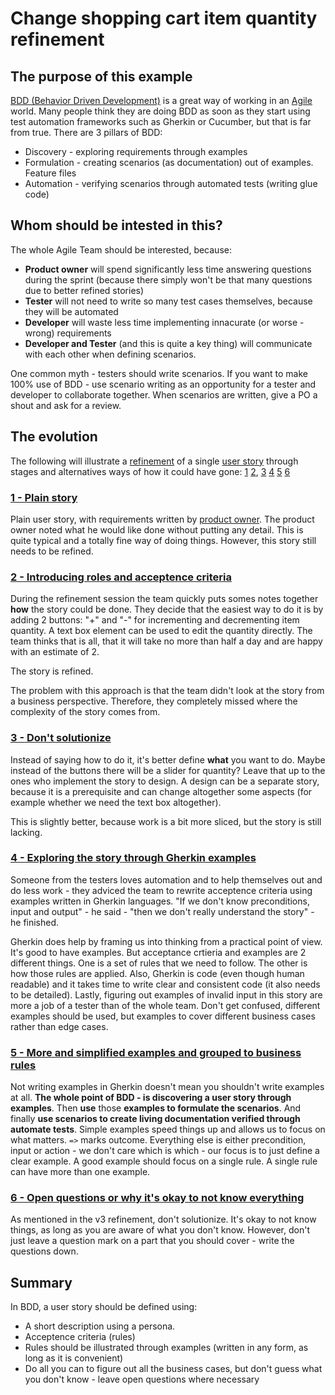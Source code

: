 # Change shopping cart item quantity refinement

## The purpose of this example

[BDD (Behavior Driven Development)](https://cucumber.io/docs/bdd/#what-is-bdd) is a great way of working in an [Agile](https://agilemanifesto.org/) world. Many people think they are doing BDD as soon as they start using test automation frameworks such as Gherkin or Cucumber, but that is far from true. There are 3 pillars of BDD:

- Discovery - exploring requirements through examples
- Formulation - creating scenarios (as documentation) out of examples. Feature files
- Automation - verifying scenarios through automated tests (writing glue code)

## Whom should be intested in this?

The whole Agile Team should be interested, because:

- **Product owner** will spend significantly less time answering questions during the sprint (because there simply won't be that many questions due to better refined stories)
- **Tester** will not need to write so many test cases themselves, because they will be automated
- **Developer** will waste less time implementing innacurate (or worse - wrong) requirements
- **Developer and Tester** (and this is quite a key thing) will communicate with each other when defining scenarios.

One common myth - testers should write scenarios. If you want to make 100% use of BDD - use scenario writing as an opportunity for a tester and developer to collaborate together. When scenarios are written, give a PO a shout and ask for a review.

## The evolution

The following will illustrate a [refinement](https://www.digite.com/agile/backlog-refinement/) of a single [user story](https://www.atlassian.com/agile/project-management/user-stories) through stages and alternatives ways of how it could have gone:
[1](#1---plain-story)
[2](#2---introducing-roles-and-acceptence-criteria), 
[3](#3---no-solutionizing-and-better-roles) 
[4](#4---exploring-the-story-through-examples) 
[5](#5---more-examples-and-grouped-to-business-rules)
[6](#6---open-questions-or-why-its-okay-to-not-know-everything)

### [1 - Plain story](ChangeShoppingCartItemQuantityv1.md)

Plain user story, with requirements written by [product owner](https://www.scaledagileframework.com/product-owner/). The product owner noted what he would like done without putting any detail. This is quite typical and a totally fine way of doing things. However, this story still needs to be refined.

### [2 - Introducing roles and acceptence criteria](ChangeShoppingCartItemQuantityv2.md)

During the refinement session the team quickly puts somes notes together **how** the story could be done. They decide that the easiest way to do it is by adding 2 buttons: "+" and "-" for incrementing and decrementing item quantity. A text box element can be used to edit the quantity directly. The team thinks that is all, that it will take no more than half a day and are happy with an estimate of 2.

The story is refined.

The problem with this approach is that the team didn't look at the story from a business perspective. Therefore, they completely missed where the complexity of the story comes from.

### [3 - Don't solutionize](ChangeShoppingCartItemQuantityv3.md)

Instead of saying how to do it, it's better define **what** you want to do. Maybe instead of the buttons there will be a slider for quantity? Leave that up to the ones who implement the story to design. A design can be a separate story, because it is a prerequisite and can change altogether some aspects (for example whether we need the text box altogether).

This is slightly better, because work is a bit more sliced, but the story is still lacking.

### [4 - Exploring the story through Gherkin examples](ChangeShoppingCartItemQuantityv4.md)

Someone from the testers loves automation and to help themselves out and do less work - they adviced the team to rewrite acceptence criteria using examples written in Gherkin languages. "If we don't know preconditions, input and output" - he said - "then we don't really understand the story" - he finished.

Gherkin does help by framing us into thinking from a practical point of view. It's good to have examples. But acceptance crtieria and examples are 2 different things. One is a set of rules that we need to follow. The other is how those rules are applied. Also, Gherkin is code (even though human readable) and it takes time to write clear and consistent code (it also needs to be detailed). Lastly, figuring out examples of invalid input in this story are more a job of a tester than of the whole team. Don't get confused, different examples should be used, but examples to cover different business cases rather than edge cases.

### [5 - More and simplified examples and grouped to business rules](ChangeShoppingCartItemQuantityv5.md)

Not writing examples in Gherkin doesn't mean you shouldn't write examples at all. **The whole point of BDD - is discovering a user story through examples**. Then **use** those **examples to formulate the scenarios**. And finally **use scenarios to create living documentation verified through automate tests**. Simple examples speed things up and allows us to focus on what matters. `=>` marks outcome. Everything else is either precondition, input or action - we don't care which is which - our focus is to just define a clear example. A good example should focus on a single rule. A single rule can have more than one example.

### [6 - Open questions or why it's okay to not know everything](ChangeShoppingCartItemQuantityv6.md)

As mentioned in the v3 refinement, don't solutionize. It's okay to not know things, as long as you are aware of what you don't know. However, don't just leave a question mark on a part that you should cover - write the questions down.

## Summary

In BDD, a user story should be defined using:

- A short description using a persona.
- Acceptence criteria (rules)
- Rules should be illustrated through examples (written in any form, as long as it is convenient)
- Do all you can to figure out all the business cases, but don't guess what you don't know - leave open questions where necessary